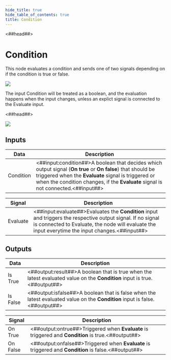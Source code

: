 ```yaml
---
hide_title: true
hide_table_of_contents: true
title: Condition
---
```


<##head##>

# Condition

This node evaluates a condition and sends one of two <span className="ndl-signal">signals</span> depending on if the condition is <span className="ndl-data">true</span> or <span className="ndl-data">false</span>.

<div className="ndl-image-with-background l">

![](/nodes/utilities/logic/condition/condition_node.png)

</div>

The input <span className="ndl-data">Condition</span> will be treated as a <span className="ndl-data">boolean</span>, and the evaluation happens when the input changes, unless an explict <span className="ndl-signal">signal</span> is connected to the <span className="ndl-signal">Evaluate</span> input.

<##head##>

<div className="ndl-image-with-background l">

![](/nodes/utilities/logic/condition/condition.gif)

</div>

## Inputs

| Data                                        | Description                                                                                                                                                                                                                                             |
| ------------------------------------------- | ------------------------------------------------------------------------------------------------------------------------------------------------------------------------------------------------------------------------------------------------------- |
| <span className="ndl-data">Condition</span> | <##input:condition##>A boolean that decides which output signal (**On true** or **On false**) that should be triggered when the **Evaluate** signal is triggered or when the condition changes, if the **Evaluate** signal is not connected.<##input##> |

| Signal                                       | Description                                                                                                                                                                                                      |
| -------------------------------------------- | ---------------------------------------------------------------------------------------------------------------------------------------------------------------------------------------------------------------- |
| <span className="ndl-signal">Evaluate</span> | <##input:evaluate##>Evaluates the **Condition** input and triggers the respective output signal. If no signal is connected to Evaluate, the node will evaluate the input everytime the input changes.<##input##> |

## Outputs

| Data                                       | Description                                                                                                                                                                                       |
| ------------------------------------------ | ------------------------------------------------------------------------------------------------------------------------------------------------------------------------------------------------- |
| <span className="ndl-data">Is True</span>  | <##output:result##>A <span className="ndl-data">boolean</span> that is <span className="ndl-data">true</span> when the latest evaluated value on the **Condition** input is true. <##output##>    |
| <span className="ndl-data">Is False</span> | <##output:isfalse##>A <span className="ndl-data">boolean</span> that is <span className="ndl-data">false</span> when the latest evaluated value on the **Condition** input is false. <##output##> |

| Signal                                       | Description                                                                                                                            |
| -------------------------------------------- | -------------------------------------------------------------------------------------------------------------------------------------- |
| <span className="ndl-signal">On True</span>  | <##output:ontrue##>Triggered when **Evaluate** is triggered and **Condition** is <span className="ndl-data">true.</span><##output##>   |
| <span className="ndl-signal">On False</span> | <##output:onfalse##>Triggered when **Evaluate** is triggered and **Condition** is <span className="ndl-data">false.</span><##output##> |
